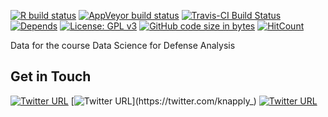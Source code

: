 
<!-- README.md is generated from README.Rmd. Please edit that file -->

<!-- badges: start -->

[![R build
status](https://github.com/knapply/data4ds4da/workflows/R-CMD-check/badge.svg)](https://github.com/knapply/data4ds4da/actions?workflow=R-CMD-check)
[![AppVeyor build
status](https://ci.appveyor.com/api/projects/status/github/knapply/data4ds4da?branch=master&svg=true)](https://ci.appveyor.com/project/knapply/data4ds4da)
[![Travis-CI Build
Status](https://travis-ci.org/knapply/tweetio.svg?branch=master)](https://travis-ci.org/knapply/data4ds4da)
[![Depends](https://img.shields.io/badge/Depends-GNU_R%3E=3.2-blue.svg)](https://www.r-project.org/)
[![License: GPL
v3](https://img.shields.io/badge/License-GPLv3-blue.svg)](https://www.gnu.org/licenses/gpl-3.0)
[![GitHub code size in
bytes](https://img.shields.io/github/languages/code-size/knapply/data4ds4da.svg)](https://github.com/knapply/data4ds4da)
[![HitCount](http://hits.dwyl.io/knapply/data4ds4da.svg)](http://hits.dwyl.io/knapply/data4ds4da)
<!-- badges: end -->

Data for the course Data Science for Defense Analysis

## Get in Touch

[![Twitter
URL](https://img.shields.io/twitter/url/https/twitter.com/fold_left.svg?style=social&label=Follow%20%40ds4da)](https://twitter.com/ds4da)
[![Twitter
URL](https://img.shields.io/twitter/url/https/twitter.com/fold_left.svg?style=social&label=Follow%20%40knapply_)](https://twitter.com/knapply_)
[![Twitter
URL](https://img.shields.io/twitter/url/https/twitter.com/fold_left.svg?style=social&label=Follow%20%40cjcallag)](https://twitter.com/cjcallag)
